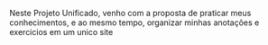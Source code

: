 Neste Projeto Unificado, venho com a proposta de praticar meus conhecimentos, e ao mesmo tempo, organizar minhas anotações e exercicios em um unico site